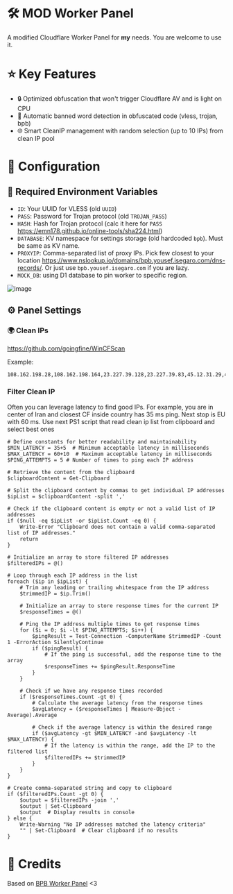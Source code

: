 # 🛠️ MOD Worker Panel

A modified Cloudflare Worker Panel for **my** needs. You are welcome to use it.

# ⭐ Key Features

- 🔒 Optimized obfuscation that won't trigger Cloudflare AV and is light on CPU
- 🚫 Automatic banned word detection in obfuscated code (vless, trojan, bpb)
- 🌐 Smart CleanIP management with random selection (up to 10 IPs) from clean IP pool

# 🚀 Configuration

## 🔑 Required Environment Variables

- `ID`: Your UUID for VLESS (old `UUID`)
- `PASS`: Password for Trojan protocol (old `TROJAN_PASS`)
- `HASH`: Hash for Trojan protocol (calc it here for `PASS` https://emn178.github.io/online-tools/sha224.html)
- `DATABASE`: KV namespace for settings storage (old hardcoded `bpb`). Must be same as KV name.
- `PROXYIP`: Comma-separated list of proxy IPs. Pick few closest to your location https://www.nslookup.io/domains/bpb.yousef.isegaro.com/dns-records/. Or just use `bpb.yousef.isegaro.com` if you are lazy.
- `MOCK_DB`: using D1 database to pin worker to specific region.

![image](https://i.imgur.com/9m5jcJQ.png)

## ⚙️ Panel Settings

### 🌍 Clean IPs

https://github.com/goingfine/WinCFScan

Example:

```
108.162.198.28,108.162.198.164,23.227.39.128,23.227.39.83,45.12.31.29,45.12.30.95,195.245.221.118,195.245.221.53,104.25.236.198,104.25.140.172,188.244.122.154,188.244.122.8,141.101.120.101,141.101.121.60,185.176.26.247,185.176.26.153,195.85.23.46,195.85.23.61,199.181.197.120,199.181.197.2,104.22.55.15,104.22.43.239,45.131.5.20,45.131.5.102,172.66.217.214,172.66.129.151,185.135.9.14,185.135.9.167,162.159.60.98,162.159.253.109,154.85.99.215,154.85.99.137,103.169.142.219,103.169.142.117,45.80.111.218,45.80.111.111,185.148.107.69,185.148.107.54,89.116.250.251,89.116.250.124,45.8.211.235,45.8.211.222,185.193.28.231,185.193.28.24,170.114.45.222,170.114.46.33,168.100.6.39,168.100.6.208,104.24.192.66,104.24.86.106,31.43.179.166,31.43.179.153,188.42.88.124,188.42.88.206,104.20.42.62,104.20.127.20,104.19.5.69,104.19.145.125,188.114.97.155,188.114.99.212,156.238.19.229,156.238.19.195,185.162.230.167,185.162.230.98,194.152.44.102,194.152.44.236,172.64.69.108,45.85.118.28,45.85.119.170,147.78.140.125,147.78.140.56,190.93.247.239,190.93.244.35,205.233.181.138,205.233.181.84,159.246.55.144,159.246.55.125,66.235.200.53,66.235.200.105,185.146.173.37,185.146.173.44,185.221.160.29,185.221.160.225,192.65.217.189,192.65.217.113,172.67.11.230,172.67.27.97,104.27.127.11,104.27.11.55,104.21.61.199,104.21.231.8,160.153.0.59,160.153.0.182,185.174.138.94,185.174.138.241,45.142.120.55,45.142.120.9,45.159.216.46,45.159.217.230,103.160.204.250,103.160.204.48,154.83.2.152,154.83.2.124,194.53.53.76,194.53.53.37,162.251.82.95,162.251.82.132,141.193.213.87,141.193.213.239,185.238.228.54,185.238.228.122,185.59.218.169,185.59.218.219,108.165.216.31,108.165.216.72,159.112.235.13,159.112.235.191,193.9.49.201,193.9.49.187,66.81.247.158,66.81.247.95,193.227.99.7,193.227.99.123,91.193.59.7,91.193.58.184,194.36.55.59,194.36.55.183,198.41.201.130,198.41.216.12,185.18.250.223,185.18.250.98,147.185.161.48,147.185.161.195,104.16.74.225,104.16.96.97,185.170.166.169,185.170.166.127,104.254.140.79,104.254.140.243,103.21.244.96,103.21.244.5,104.26.5.39,173.245.59.126,173.245.49.227,104.31.16.99,104.31.16.236,104.18.73.253,104.18.240.219
```

### Filter Clean IP

Often you can leverage latency to find good IPs. For example, you are in center of Iran and closest CF inside country has 35 ms ping. Next stop is EU with 60 ms. Use next PS1 script that read clean ip list from clipboard and select best ones

```
# Define constants for better readability and maintainability
$MIN_LATENCY = 35+5  # Minimum acceptable latency in milliseconds
$MAX_LATENCY = 60+10  # Maximum acceptable latency in milliseconds
$PING_ATTEMPTS = 5 # Number of times to ping each IP address

# Retrieve the content from the clipboard
$clipboardContent = Get-Clipboard

# Split the clipboard content by commas to get individual IP addresses
$ipList = $clipboardContent -split ','

# Check if the clipboard content is empty or not a valid list of IP addresses
if ($null -eq $ipList -or $ipList.Count -eq 0) {
    Write-Error "Clipboard does not contain a valid comma-separated list of IP addresses."
    return
}

# Initialize an array to store filtered IP addresses
$filteredIPs = @()

# Loop through each IP address in the list
foreach ($ip in $ipList) {
    # Trim any leading or trailing whitespace from the IP address
    $trimmedIP = $ip.Trim()

    # Initialize an array to store response times for the current IP
    $responseTimes = @()

    # Ping the IP address multiple times to get response times
    for ($i = 0; $i -lt $PING_ATTEMPTS; $i++) {
        $pingResult = Test-Connection -ComputerName $trimmedIP -Count 1 -ErrorAction SilentlyContinue
        if ($pingResult) {
            # If the ping is successful, add the response time to the array
            $responseTimes += $pingResult.ResponseTime
        }
    }

    # Check if we have any response times recorded
    if ($responseTimes.Count -gt 0) {
        # Calculate the average latency from the response times
        $avgLatency = ($responseTimes | Measure-Object -Average).Average

        # Check if the average latency is within the desired range
        if ($avgLatency -gt $MIN_LATENCY -and $avgLatency -lt $MAX_LATENCY) {
            # If the latency is within the range, add the IP to the filtered list
            $filteredIPs += $trimmedIP
        }
    }
}

# Create comma-separated string and copy to clipboard
if ($filteredIPs.Count -gt 0) {
    $output = $filteredIPs -join ','
    $output | Set-Clipboard
    $output  # Display results in console
} else {
    Write-Warning "No IP addresses matched the latency criteria"
    "" | Set-Clipboard  # Clear clipboard if no results
}
```

# 📝 Credits

Based on [BPB Worker Panel](https://github.com/bia-pain-bache/BPB-Worker-Panel) <3
